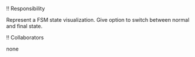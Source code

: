 !! Responsibility

Represent a FSM state visualization.
Give option to switch between normal and final state.

!! Collaborators

none